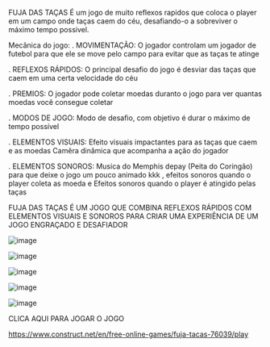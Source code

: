 FUJA DAS TAÇAS
É um jogo de muito reflexos rapidos que coloca o player em um campo onde taças caem do céu, desafiando-o a sobreviver o máximo tempo possivel.

Mecânica do jogo:
. MOVIMENTAÇÃO: O jogador controlam um jogador de futebol para que ele se move pelo campo para evitar que as taças te atinge

. REFLEXOS RÁPIDOS: O principal desafio do jogo é desviar das taças que caem em uma certa velocidade do céu

. PREMIOS: O jogador pode coletar moedas duranto o jogo para ver quantas moedas você consegue coletar

. MODOS DE JOGO: Modo de desafio, com objetivo é durar o máximo de tempo possível

. ELEMENTOS VISUAIS: Efeito visuais impactantes para as taças que caem e as moedas
  Camêra dinâmica que acompanha a ação do jogador
  
  . ELEMENTOS SONOROS: Musica do Memphis depay (Peita do Coringão) para que deixe o jogo um pouco animado kkk ,
  efeitos sonoros quando o player coleta as moeda e Efeitos sonoros quando o player é atingido pelas taças

  FUJA DAS TAÇAS É UM JOGO QUE COMBINA REFLEXOS RÁPIDOS COM ELEMENTOS VISUAIS E SONOROS PARA CRIAR UMA EXPERIÊNCIA DE UM JOGO ENGRAÇADO E DESAFIADOR

  ![image](https://github.com/user-attachments/assets/a71da95b-b3f9-4997-809d-04433448e3e3)


![image](https://github.com/user-attachments/assets/93b87626-b9ed-4493-9d52-19665dbe1b72)

![image](https://github.com/user-attachments/assets/1f0c0680-ef20-4afd-b28d-d274e2e4bd6c)

![image](https://github.com/user-attachments/assets/2e362004-0484-4d19-84cc-2970dfc405ac)

![image](https://github.com/user-attachments/assets/791cc206-cd61-4d28-a0b0-d95f9a38edbd)


CLICA AQUI PARA JOGAR O JOGO 

https://www.construct.net/en/free-online-games/fuja-tacas-76039/play


